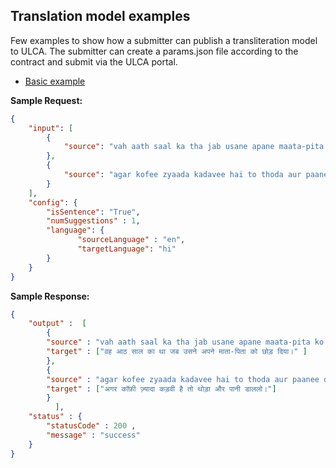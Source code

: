 ## Translation model examples
Few examples to show how a submitter can publish a transliteration model to ULCA. The submitter can create a params.json file according to the contract and submit via the ULCA portal.

* [Basic example](./basic)

**Sample Request:**
```json
{
    "input": [
        {
            "source": "vah aath saal ka tha jab usane apane maata-pita ko chhod diya."
        },
        {
            "source": "agar kofee zyaada kadavee hai to thoda aur paanee daalalo."
        }
    ],
    "config": {
        "isSentence": "True",
        "numSuggestions" : 1,
        "language": {
               "sourceLanguage" : "en",
               "targetLanguage": "hi"
        }
    }
}
```

**Sample Response:**
```json
{
    "output" :  [
        {        
        "source" : "vah aath saal ka tha jab usane apane maata-pita ko chhod diya.",       
        "target" : ["वह आठ साल का था जब उसने अपने माता-पिता को छोड़ दिया।" ]      
        },
        {
        "source" : "agar kofee zyaada kadavee hai to thoda aur paanee daalalo.",       
        "target" : ["अगर कॉफ़ी ज़्यादा कड़वी है तो थोड़ा और पानी डाललो।"]
        }
          ],           
    "status" : {  
        "statusCode" : 200 ,
        "message" : "success"     
    }
}

```